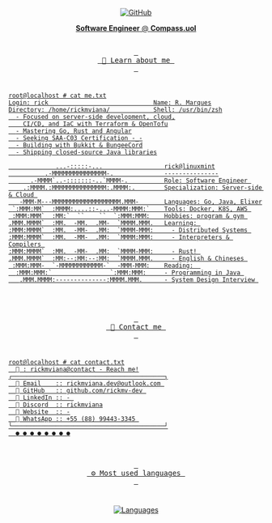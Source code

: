 <p align="center">
    <a href="https://github.com/rickmv-dev" target="_blank"><img alt="GitHub" src="https://img.shields.io/badge/%40rickmv--dev-181717?style=flat-square&logo=GitHub&logoColor=white">
</p>
  <p align="center">
  <b>Software Engineer</b> @ <b>Compass.uol</b>
</p>

<p align="center">
  <br>
    <kbd> <br> 👋 Learn about me <br> </kbd>
</p>

#

```console
root@localhost # cat me.txt
Login: rick                             Name: R. Marques
Directory: /home/rickmviana/            Shell: /usr/bin/zsh
  - Focused on server-side development, cloud,
    CI/CD, and IaC with Terraform & OpenTofu
  - Mastering Go, Rust and Angular
  - Seeking SAA-C03 Certification -_-
  - Building with Bukkit & BungeeCord
  - Shipping closed-source Java libraries

             ...-:::::-...                 rick@linuxmint
          .-MMMMMMMMMMMMMMM-.              ---------------
      .-MMMM`..-:::::::-..`MMMM-.          Role: Software Engineer 
    .:MMMM.:MMMMMMMMMMMMMMM:.MMMM:.        Specialization: Server-side & Cloud 
   -MMM-M---MMMMMMMMMMMMMMMMMMM.MMM-       Languages: Go, Java, Elixer
 `:MMM:MM`  :MMMM:....::-...-MMMM:MMM:`    Tools: Docker, K8S, AWS 
 :MMM:MMM`  :MM:`  ``    ``  `:MMM:MMM:    Hobbies: program & gym 
.MMM.MMMM`  :MM.  -MM.  .MM-  `MMMM.MMM.   Learning: 
:MMM:MMMM`  :MM.  -MM-  .MM:  `MMMM-MMM:     - Distributed Systems 
:MMM:MMMM`  :MM.  -MM-  .MM:  `MMMM:MMM:     - Interpreters & Compilers 
:MMM:MMMM`  :MM.  -MM-  .MM:  `MMMM-MMM:     - Rust! 
.MMM.MMMM`  :MM:--:MM:--:MM:  `MMMM.MMM.     - English & Chineses 
 :MMM:MMM-  `-MMMMMMMMMMMM-`  -MMM-MMM:    Reading:  
  :MMM:MMM:`                `:MMM:MMM:     - Programming in Java 
   .MMM.MMMM:--------------:MMMM.MMM.      - System Design Interview 
```

<br>
<p align="center">
    <br>
        <kbd> <br> 💌 Contact me <br> </kbd>
</p>

#

```console
root@localhost # cat contact.txt
   : rickmviana@contact - Reach me!
┌──────────────────────────────────────────┐
   Email    :: rickmviana.dev@outlook.com 
   GitHub   :: github.com/rickmv-dev 
   LinkedIn :: - 
   Discord  :: rickmviana
   Website  :: -
   WhatsApp :: +55 (88) 99443-3345 
└──────────────────────────────────────────┘
  ● ● ● ● ● ● ● ●
```

<br>
<br>
<div align="center"> <kbd> <br> ⚙️ Most used languages <br> </
kbd></div>

#

<div align="center">
  <img src="https://github-readme-stats.vercel.app/api/top-langs/?username=rickmv-dev&theme=dark&hide_title=true&hide_border=true&text_color=ffffff&langs_count=6" alt="Languages">
</div>
